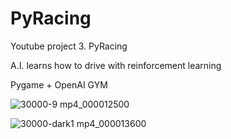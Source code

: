 # PyRacing
Youtube project 3. PyRacing

A.I. learns how to drive with reinforcement learning

Pygame + OpenAI GYM

![30000-9 mp4_000012500](https://user-images.githubusercontent.com/16572520/65689228-db30a980-e06c-11e9-811e-59d6a4c550dc.gif)

![30000-dark1 mp4_000013600](https://user-images.githubusercontent.com/16572520/65689229-dc61d680-e06c-11e9-894f-91e3512437c8.gif)
